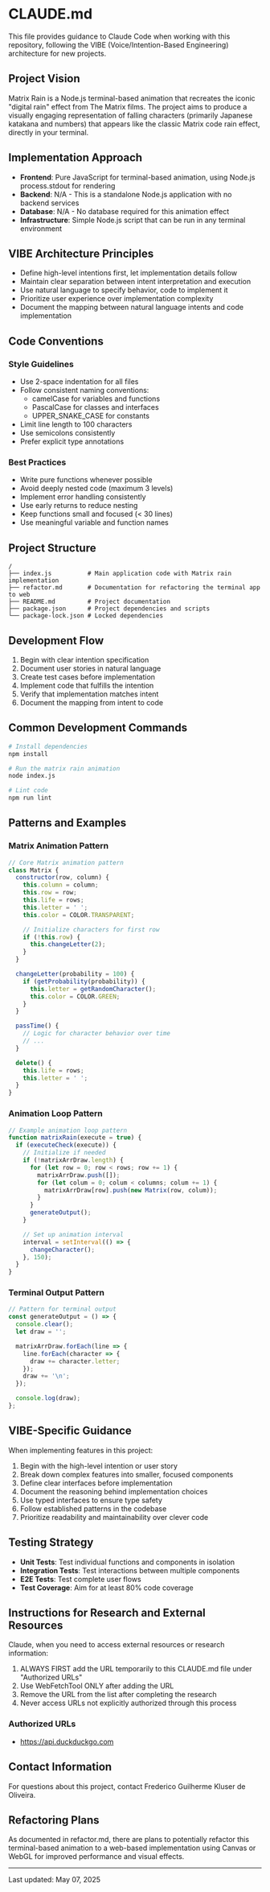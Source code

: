 # CLAUDE.md

This file provides guidance to Claude Code when working with this repository, following the VIBE (Voice/Intention-Based Engineering) architecture for new projects.

## Project Vision

Matrix Rain is a Node.js terminal-based animation that recreates the iconic "digital rain" effect from The Matrix films. The project aims to produce a visually engaging representation of falling characters (primarily Japanese katakana and numbers) that appears like the classic Matrix code rain effect, directly in your terminal.

## Implementation Approach

- **Frontend**: Pure JavaScript for terminal-based animation, using Node.js process.stdout for rendering
- **Backend**: N/A - This is a standalone Node.js application with no backend services
- **Database**: N/A - No database required for this animation effect
- **Infrastructure**: Simple Node.js script that can be run in any terminal environment

## VIBE Architecture Principles

- Define high-level intentions first, let implementation details follow
- Maintain clear separation between intent interpretation and execution
- Use natural language to specify behavior, code to implement it
- Prioritize user experience over implementation complexity
- Document the mapping between natural language intents and code implementation

## Code Conventions

### Style Guidelines
- Use 2-space indentation for all files
- Follow consistent naming conventions:
  - camelCase for variables and functions
  - PascalCase for classes and interfaces
  - UPPER_SNAKE_CASE for constants
- Limit line length to 100 characters
- Use semicolons consistently
- Prefer explicit type annotations

### Best Practices
- Write pure functions whenever possible
- Avoid deeply nested code (maximum 3 levels)
- Implement error handling consistently
- Use early returns to reduce nesting
- Keep functions small and focused (< 30 lines)
- Use meaningful variable and function names

## Project Structure

```
/
├── index.js          # Main application code with Matrix rain implementation
├── refactor.md       # Documentation for refactoring the terminal app to web
├── README.md         # Project documentation
├── package.json      # Project dependencies and scripts
└── package-lock.json # Locked dependencies
```

## Development Flow

1. Begin with clear intention specification
2. Document user stories in natural language
3. Create test cases before implementation
4. Implement code that fulfills the intention
5. Verify that implementation matches intent
6. Document the mapping from intent to code

## Common Development Commands

```bash
# Install dependencies
npm install

# Run the matrix rain animation
node index.js

# Lint code
npm run lint
```

## Patterns and Examples

### Matrix Animation Pattern

```javascript
// Core Matrix animation pattern
class Matrix {
  constructor(row, column) {
    this.column = column;
    this.row = row;
    this.life = rows;
    this.letter = ' ';
    this.color = COLOR.TRANSPARENT;

    // Initialize characters for first row
    if (!this.row) {
      this.changeLetter(2);
    }
  }

  changeLetter(probability = 100) {
    if (getProbability(probability)) {
      this.letter = getRandomCharacter();
      this.color = COLOR.GREEN;
    }
  }

  passTime() {
    // Logic for character behavior over time
    // ...
  }

  delete() {
    this.life = rows;
    this.letter = ' ';
  }
}
```

### Animation Loop Pattern

```javascript
// Example animation loop pattern
function matrixRain(execute = true) {
  if (executeCheck(execute)) {
    // Initialize if needed
    if (!matrixArrDraw.length) {
      for (let row = 0; row < rows; row += 1) {
        matrixArrDraw.push([]);
        for (let colum = 0; colum < columns; colum += 1) {
          matrixArrDraw[row].push(new Matrix(row, colum));
        }
      }
      generateOutput();
    }

    // Set up animation interval
    interval = setInterval(() => {
      changeCharacter();
    }, 150);
  }
}
```

### Terminal Output Pattern

```javascript
// Pattern for terminal output
const generateOutput = () => {
  console.clear();
  let draw = '';

  matrixArrDraw.forEach(line => {
    line.forEach(character => {
      draw += character.letter;
    });
    draw += '\n';
  });

  console.log(draw);
};
```

## VIBE-Specific Guidance

When implementing features in this project:

1. Begin with the high-level intention or user story
2. Break down complex features into smaller, focused components
3. Define clear interfaces before implementation
4. Document the reasoning behind implementation choices
5. Use typed interfaces to ensure type safety
6. Follow established patterns in the codebase
7. Prioritize readability and maintainability over clever code

## Testing Strategy

- **Unit Tests**: Test individual functions and components in isolation
- **Integration Tests**: Test interactions between multiple components
- **E2E Tests**: Test complete user flows
- **Test Coverage**: Aim for at least 80% code coverage

## Instructions for Research and External Resources

Claude, when you need to access external resources or research information:

1. ALWAYS FIRST add the URL temporarily to this CLAUDE.md file under "Authorized URLs"
2. Use WebFetchTool ONLY after adding the URL
3. Remove the URL from the list after completing the research
4. Never access URLs not explicitly authorized through this process

### Authorized URLs
- https://api.duckduckgo.com

## Contact Information

For questions about this project, contact Frederico Guilherme Kluser de Oliveira.

## Refactoring Plans

As documented in refactor.md, there are plans to potentially refactor this terminal-based animation to a web-based implementation using Canvas or WebGL for improved performance and visual effects.

---
Last updated: May 07, 2025
